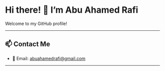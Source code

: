 # Hi there! 👋 I’m Abu Ahamed Rafi  

Welcome to my GitHub profile!  

---

## 📫 Contact Me  

- 📧 Email: [abuahamedrafi@gmail.com](mailto:abuahamedrafi@gmail.com)  

---
